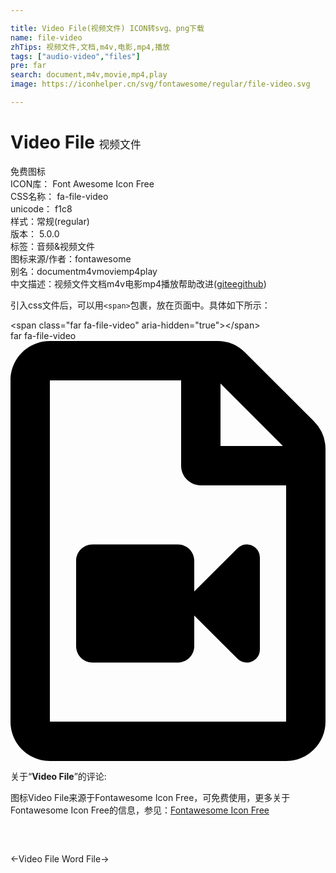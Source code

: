 ```yaml
---

title: Video File(视频文件) ICON转svg、png下载
name: file-video
zhTips: 视频文件,文档,m4v,电影,mp4,播放
tags: ["audio-video","files"]
pre: far
search: document,m4v,movie,mp4,play
image: https://iconhelper.cn/svg/fontawesome/regular/file-video.svg

---
```


# Video File  <small style="font-size: 60%;font-weight: 100">视频文件</small>


<div class="detail-page">
<p>
<span><span class="badge-success badge">免费图标</span> </span>
<br/>
<span>
ICON库：
<span class="badge-secondary badge">Font Awesome Icon Free</span> 
</span>
<br/>
<span>
CSS名称：
<span class="badge-secondary badge">fa-file-video</span> 
</span>
<br/>
<span>
unicode：
<span class="badge-secondary badge">f1c8</span> 
<copy-btn content='f1c8' btn-title=""></copy-btn>
<copy-btn :content='String.fromCodePoint(parseInt("f1c8", 16))' btn-title="复制U"></copy-btn>
</span><br/><span>样式：<span class="badge-light badge">常规(regular)</span></span>
<br/>
<span>
版本：
<span class="badge-secondary badge">5.0.0</span> 
</span><br/><span>标签：<span class="badge-light badge"><router-link to="/tags/audio-video.html">音频&视频</router-link></span><span class="badge-light badge"><router-link to="/tags/files.html">文件</router-link></span></span>
<br/>
<span>图标来源/作者：<span class="badge-light badge">fontawesome</span></span> 
<br/>
<span>别名：<span class="badge-light badge">document</span><span class="badge-light badge">m4v</span><span class="badge-light badge">movie</span><span class="badge-light badge">mp4</span><span class="badge-light badge">play</span></span><br/><span class="zh-detail">中文描述：<span class="badge-primary badge">视频文件</span><span class="badge-primary badge">文档</span><span class="badge-primary badge">m4v</span><span class="badge-primary badge">电影</span><span class="badge-primary badge">mp4</span><span class="badge-primary badge">播放</span><span class="help-link"><span>帮助改进</span>(<a href="https://gitee.com/liuwave/icon-helper/edit/master/json/fontawesome/regular/file-video.json" target="_blank" rel="noopener noreferrer">gitee</a><a href="https://github.com/liuwave/icon-helper/edit/master/json/fontawesome/regular/file-video.json" target="_blank" rel="noopener noreferrer">github</a></span>)</span><br/>
</p>
</div>
<div class="alert alert-dark">
  <i class="far fa-file-video fa-xs"></i>
  <i class="far fa-file-video fa-sm"></i>
  <i class="far fa-file-video fa-lg"></i>
  <i class="far fa-file-video fa-2x"></i>
  <i class="far fa-file-video fa-3x"></i>
  <i class="far fa-file-video fa-5x"></i>
  <i class="far fa-file-video fa-7x"></i>
</div>
<div>
  <p>引入css文件后，可以用<code>&lt;span&gt;</code>包裹，放在页面中。具体如下所示：    
  </p>
  <div class="alert alert-primary" style="font-size: 14px">
    &lt;span class="far fa-file-video" aria-hidden="true"&gt;&lt;/span&gt;
    <copy-btn content='<span class="far fa-file-video" aria-hidden="true"></span>'></copy-btn>
  </div>
  <div class="alert alert-secondary">
    <i class="far fa-file-video"
    style="font-size: 24px"
    aria-hidden="true"></i> far fa-file-video
    <copy-btn content="far fa-file-video" btn-title="复制图标名称"></copy-btn>
  </div>
</div>
<div id="svg" class="svg-wrap">
<svg xmlns="http://www.w3.org/2000/svg" viewBox="0 0 384 512"><path d="M369.941 97.941l-83.882-83.882A48 48 0 0 0 252.118 0H48C21.49 0 0 21.49 0 48v416c0 26.51 21.49 48 48 48h288c26.51 0 48-21.49 48-48V131.882a48 48 0 0 0-14.059-33.941zM332.118 128H256V51.882L332.118 128zM48 464V48h160v104c0 13.255 10.745 24 24 24h104v288H48zm228.687-211.303L224 305.374V268c0-11.046-8.954-20-20-20H100c-11.046 0-20 8.954-20 20v104c0 11.046 8.954 20 20 20h104c11.046 0 20-8.954 20-20v-37.374l52.687 52.674C286.704 397.318 304 390.28 304 375.986V264.011c0-14.311-17.309-21.319-27.313-11.314z"/></svg>
</div>
<detail full-name='fa-file-video'></detail>
<div class="icon-detail__container">
<p>关于“<b>Video File</b>”的评论:</p>
</div>
<Vssue title="关于“Video File”的评论" />    
<div><p>图标Video File来源于Fontawesome Icon Free，可免费使用，更多关于  Fontawesome Icon Free的信息，参见：<a target="_blank" href="https://iconhelper.cn/fontawesome.html">Fontawesome Icon Free</a>
</p></div>

<div style="padding:2rem 0 " class="page-nav"><p class="inner"><span class="prev">←<router-link to="/icon/solid/file-video.html">Video File</router-link></span> <span class="next"><router-link to="/icon/solid/file-word.html">Word File</router-link>→</span></p></div>
